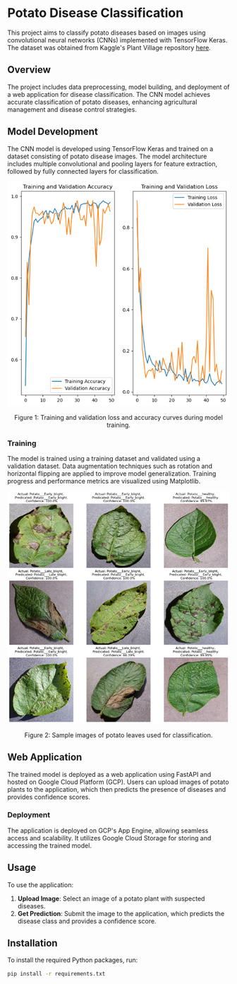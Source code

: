 # Potato Disease Classification

This project aims to classify potato diseases based on images using convolutional neural networks (CNNs) implemented with TensorFlow Keras. The dataset was obtained from Kaggle's Plant Village repository [here](https://www.kaggle.com/datasets/arjuntejaswi/plant-village).

## Overview

The project includes data preprocessing, model building, and deployment of a web application for disease classification. The CNN model achieves accurate classification of potato diseases, enhancing agricultural management and disease control strategies.

## Model Development

The CNN model is developed using TensorFlow Keras and trained on a dataset consisting of potato disease images. The model architecture includes multiple convolutional and pooling layers for feature extraction, followed by fully connected layers for classification.

![Training and Validation Loss/Accuracy](accuracy-loss.png)
<p align="center">Figure 1: Training and validation loss and accuracy curves during model training.</p>


### Training

The model is trained using a training dataset and validated using a validation dataset. Data augmentation techniques such as rotation and horizontal flipping are applied to improve model generalization. Training progress and performance metrics are visualized using Matplotlib.

![Sample Leaf Images](results.png)
<p align="center">Figure 2: Sample images of potato leaves used for classification.</p>

## Web Application

The trained model is deployed as a web application using FastAPI and hosted on Google Cloud Platform (GCP). Users can upload images of potato plants to the application, which then predicts the presence of diseases and provides confidence scores.

### Deployment

The application is deployed on GCP's App Engine, allowing seamless access and scalability. It utilizes Google Cloud Storage for storing and accessing the trained model.

## Usage

To use the application:

1. **Upload Image**: Select an image of a potato plant with suspected diseases.
2. **Get Prediction**: Submit the image to the application, which predicts the disease class and provides a confidence score.

## Installation

To install the required Python packages, run:

```bash
pip install -r requirements.txt
